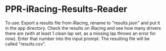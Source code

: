# PPR-iRacing-Results-Reader
To use:
Export a results file from iRacing, rename to "results.json" and put it in the app directory.
Check the results on iRacing and see how many drivers there are (with at least 1 clean lap set, as a missing lap throws an error for now). Enter that number into the input prompt.
The resulting file will be called "results.csv".
